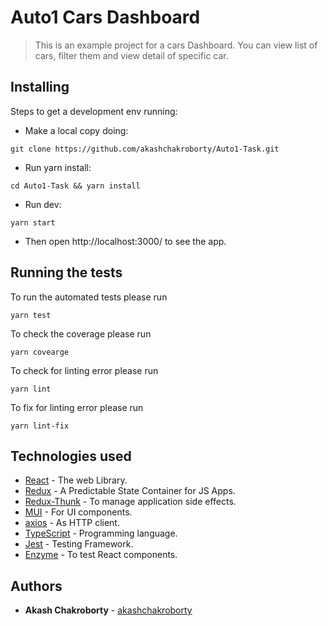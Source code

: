 # Auto1 Cars Dashboard
> This is an example project for a cars Dashboard. You can view list of cars, filter them and view detail of specific car.

## Installing

Steps to get a development env running:

- Make a local copy doing:

```
git clone https://github.com/akashchakroborty/Auto1-Task.git
```

- Run yarn install:

```
cd Auto1-Task && yarn install
```

- Run dev:

```
yarn start
```

- Then open http://localhost:3000/ to see the app.

## Running the tests

To run the automated tests please run

```
yarn test
```

To check the coverage please run

```
yarn covearge
```

To check for linting error please run

```
yarn lint
```

To fix for linting error please run

```
yarn lint-fix
```

## Technologies used

- [React](https://github.com/facebook/create-react-app) - The web Library.
- [Redux](https://redux.js.org/) - A Predictable State Container for JS Apps.
- [Redux-Thunk](https://github.com/reduxjs/redux-thunk) - To manage application side effects.
- [MUI](https://mui.com/) - For UI components.
- [axios](https://github.com/axios/axios) - As HTTP client.
- [TypeScript](https://www.typescriptlang.org/) - Programming language.
- [Jest](https://jestjs.io/en/) - Testing Framework.
- [Enzyme](https://github.com/airbnb/enzyme) - To test React components.


## Authors

- **Akash Chakroborty** - [akashchakroborty](https://github.com/akashchakroborty)
